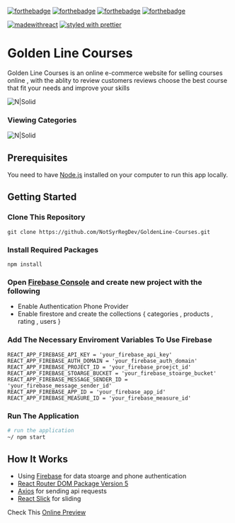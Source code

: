 [![forthebadge](https://forthebadge.com/images/badges/made-with-javascript.svg)](https://forthebadge.com) [![forthebadge](https://forthebadge.com/images/badges/uses-css.svg)](https://forthebadge.com) [![forthebadge](https://forthebadge.com/images/badges/built-with-love.svg)](https://forthebadge.com) [![forthebadge](https://forthebadge.com/images/badges/check-it-out.svg)](https://forthebadge.com)


[![madewithreact](https://img.shields.io/badge/madewith-react-green.svg)](https://reactjs.org/) [![styled with prettier](https://img.shields.io/badge/styled_with-prettier-ff69b4.svg)](https://github.com/prettier/prettier)

# Golden Line Courses

Golden Line Courses is an online e-commerce website for selling courses online , with the ablity to review customers reviews choose the
best course that fit your needs and improve your skills



![N|Solid](https://i.ibb.co/j8LWM8S/2022-07-16-214847.png)


### Viewing Categories

![N|Solid](https://i.ibb.co/pZPqXd8/2022-07-16-214912.png)


## Prerequisites

You need to have [Node.js](https://nodejs.org/) installed on your computer to run this app locally.

## Getting Started

### Clone This Repository

```
git clone https://github.com/NotSyrRegDev/GoldenLine-Courses.git
```

### Install Required Packages

```
npm install 
```

### Open [Firebase Console](https://console.firebase.google.com/) and create new project with the following

- Enable Authentication Phone Provider
- Enable firestore and create the collections { categories , products , rating , users } 

### Add The Necessary Enviroment Variables To Use Firebase

```
REACT_APP_FIREBASE_API_KEY = 'your_firebase_api_key'
REACT_APP_FIREBASE_AUTH_DOMAIN = 'your_firebase_auth_domain'
REACT_APP_FIREBASE_PROJECT_ID = 'your_firebase_proejct_id'
REACT_APP_FIREBASE_STOARGE_BUCKET = 'your_firebase_stoarge_bucket'
REACT_APP_FIREBASE_MESSAGE_SENDER_ID = 'your_firebase_message_sender_id'
REACT_APP_FIREBASE_APP_ID = 'your_firebase_app_id'
REACT_APP_FIREBASE_MEASURE_ID = 'your_firebase_measure_id'
```

### Run The Application

```sh
# run the application
~/ npm start

```

## How It Works 
- Using [Firebase](https://console.firebase.google.com/) for data stoarge and phone authentication
- [React Router DOM Package Version 5](https://v5.reactrouter.com/web/guides/quick-start)
- [Axios](https://www.npmjs.com/package/axios) for sending api requests
- [React Slick](https://react-slick.neostack.com/) for sliding


Check This [Online Preview](https://gclone-online.web.app/)

